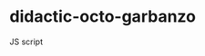 

<!-- Google Front   -->
<script src="https://ajax.googleapis.com/ajax/libs/bootstrap/5.3.3/js/bootstrap.min.js"></script>
<script src="https://ajax.googleapis.com/ajax/libs/cesiumjs/1.78/Build/Cesium/Cesium.js"></script>
<script src="https://cdn.jsdelivr.net/npm/bootstrap@5.3.3/dist/js/bootstrap.min.js" integrity="sha384-0pUGZvbkm6XF6gxjEnlmuGrJXVbNuzT9qBBavbLwCsOGabYfZo0T0to5eqruptLy" crossorigin="anonymous"></script>


<script src="https://cdn.jsdelivr.net/npm/bootstrap@4.6.2/dist/js/bootstrap.min.js" integrity="sha384-+sLIOodYLS7CIrQpBjl+C7nPvqq+FbNUBDunl/OZv93DB7Ln/533i8e/mZXLi/P+" crossorigin="anonymous"></script>
<link href="https://fonts.googleapis.com/css?family=Lato" rel="stylesheet" />
<link href="https://fonts.gstatic.com" rel="dns-prefetch preconnect" />

# didactic-octo-garbanzo
JS script
<!-- Google tag (gtag.js) -->
<script async src="https://www.googletagmanager.com/gtag/js?id=G-QJSPGWFYV8"></script>
<script>
  window.dataLayer = window.dataLayer || [];
  function gtag(){dataLayer.push(arguments);}
  gtag('js', new Date());

  gtag('config', 'G-QJSPGWFYV8');

  
</script>

<!-- Google search-->
<script src="https://gist.github.com/ShortsCars/22f276f6acd89bf0325e01361454a397.js"></script>

<!-- Google AdSense github-->
<script src="https://gist.github.com/ShortsCars/eb6cfe966e57236705499ddbc17565f7.js"></script>
<script src="https://gist.github.com/ShortsCars/664ebd802247341ff468a0668aa97392.js"></script>
<script src="https://gist.github.com/ShortsCars/3df85d03a73cc687962d45060d21d322.js"></script>
<script async="async" custom-element="amp-analytics" src="https://cdn.ampproject.org/v0/amp-analytics-0.1.js"></script>
<link rel="preload" href="https://pagead2.googlesyndication.com/tag/js/gpt.js" as="script" />
<link rel="preload" href="https://securepubads.g.doubleclick.net/tag/js/gpt.js" as="script" />
<script src="https://securepubads.g.doubleclick.net/tag/js/gpt.js" crossorigin="anonymous" async="async"></script>
<script src="https://pagead2.googlesyndication.com/tag/js/gpt.js" async="async"></script>
<script src="https://gist.github.com/ShortsCars/7e45fdbb7bafbfe96f16f72e622650ee.js"></script>
<script src="https://gist.github.com/ShortsCars/94763e84d0ca7d8640d543c8b075568d.js"></script>
<script src="https://gist.github.com/ShortsCars/9e7ec3e4974b33b2aee8ec7aabad6377.js"></script>
<script src="https://gist.github.com/ShortsCars/e05d38b54cd6be02e9e0ac34e0f3b45e.js"></script>
<script src="https://gist.github.com/ShortsCars/285313a02153485111bcce587356fefe.js"></script>
<script src="https://gist.github.com/ShortsCars/c6088eee98767259df64cb4f72614fba.js"></script>
<script src="https://gist.github.com/ShortsCars/ed4025e61c0ed158404fc9a7d11b0036.js"></script>
<script src="https://gist.github.com/ShortsCars/293222b2a54805256b7d4355fb7e84a4.js"></script>
<script src="https://gist.github.com/ShortsCars/87d270dcc3f471e7f1af06057bdce400.js"></script>
<script src="https://gist.github.com/ShortsCars/cb94f65accff587e738d7627c6d387b1.js"></script>
<script src="https://gist.github.com/ShortsCars/706e9171c49418a3a5cdbe6cee2d3962.js"></script>
<script type="text/javascript">
!function(){"use strict";function e(e){var t=!(arguments.length>1&&void 0!==arguments[1])||arguments[1],c=document.createElement("script");c.src=e,t?c.type="module":(c.async=!0,c.type="text/javascript",c.setAttribute("nomodule",""));var n=document.getElementsByTagName("script")[0];n.parentNode.insertBefore(c,n)}!function(t,c){!function(t,c,n){var a,o,r;n.accountId=c,null!==(a=t.marfeel)&&void 0!==a||(t.marfeel={}),null!==(o=(r=t.marfeel).cmd)&&void 0!==o||(r.cmd=[]),t.marfeel.config=n;var i="https://sdk.mrf.io/statics";e("".concat(i,"/marfeel-sdk.js?id=").concat(c),!0),e("".concat(i,"/marfeel-sdk.es5.js?id=").concat(c),!1)}(t,c,arguments.length>2&&void 0!==arguments[2]?arguments[2]:{})}(window,9076,{} /* Config */)}();
</script>

<!-- Automotive News -->
<script src="https://gist.github.com/ShortsCars/7f17094a7a70ba13c92c099e912578dd.js"></script>

<!-- pages github -->
<script>
echo "# didactic-octo-garbanzo" >> README.md
git init
git add README.md
git commit -m "first commit"
git branch -M main
git remote add origin https://github.com/ShortsCars/didactic-octo-garbanzo.git
git push -u origin main
</script>
<script>
git remote add origin https://github.com/ShortsCars/didactic-octo-garbanzo.git
git branch -M main
git push -u origin main
</script>
